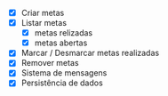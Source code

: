 - [x] Criar metas
- [x] Listar metas
    - [x] metas relizadas
    - [x] metas abertas
- [x] Marcar / Desmarcar metas realizadas
- [x] Remover metas
- [x] Sistema de mensagens
- [x] Persistência de dados